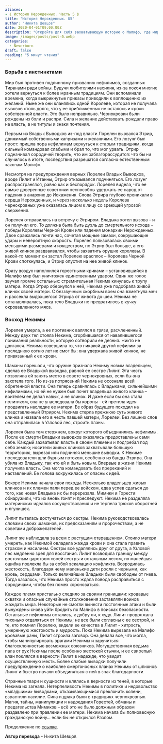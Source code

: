 ```yaml
---
aliases: 
- ⟪ История Нерожденных. Часть 5 ⟫
title: "История Нерожденных. №5"
author: "Никита Шевцов"
date: 2020-04-01T09:00:00Z
description: "Откройте для себя захватывающую историю о Малифо, где мир расходится с истинным призванием нефилимов, созданных тиранами для войны. Следите за историей Этира, который призывает своих сородичей вернуться к старым традициям, когда сильный командует слабым и берет все, что может. По мере того, как наступает хаос, станьте свидетелем борьбы королевы Лорелей за поддержание порядка и предотвращение падения ее народа в анархию и надвигающуюся угрозу потрясений."
image: /images/posts/post-0.webp
categories:
  - Neverborn
draft: false
reading: "5 минут чтения"
---
```


### Борьба с инстинктами

Мир был противен подлинному призванию нефилимов, созданных Тиранами ради войны. Будучи любителями насилия, из-за покоя многие хотели вернуться к более мрачным традициям. Они вспоминали времена, когда выкрикнутые приказы приводили к воплощению их желаний. Ныне же они кланялись одной Королеве, которая не получала вызовов столь долго, что у ее приближенных не осталось и крохи собственной власти. Это было неправильно. Чернокровки были рождены из боли и распри. Сила и желание действовать рождали право на власть, а не титулы и знаки почтения.

Первым из Владык Выводков из-под власти Лорелеи вырвался Этрир, движимый собственными капризами и желаниями. Его лозунг был прост: пришла пора нефилимам вернуться к старым традициям, когда сильный командовал слабыми и брал то, что мог урвать. Этрир подначивал сородичей творить, что им заблагорассудится: что бы ни случилось в итоге, последствия разрешатся согласно естественным законам Малифо.

Несмотря на предупреждения верных Лорелеи Владык Выводков, вроде Лилит и Итанны, Этрир отказывался подчиняться. Его лозунг распространялся, равно как и беспорядок. Лорелея видела, что ее самые доверенные советники неспособны удержать ее народ от падения в анархию до Искажения. Слова Этрира глубоко проникали в сердца Нерожденных, и через несколько недель Королева чернокровных уже оказалась лицом к лицу со зреющей угрозой свержения.

Лорелея отправилась на встречу с Этриром. Владыка хотел вызова – и он получил его. То должна была быть дуэль до смертельного исхода – победы Королевы Черной Крови или падения монархии Нерожденных. Двое сражались почти час, сочетая мощные замахи, сокрушающие удары и невероятную скорость. Лорелея пользовалась своими меньшими размерами и изяществом, но Этрир был больше, а его живой клинок раздваивался, чтобы захватить орушие королевы. В какой-то момент он застал Лорелею врасплох – Королева Черной Крови споткнулась, и Этрир опустил на нее живой клинок.

Сразу воздух наполнился горестными криками – установившийся в Малифо мир был уничтожен единственным ударом. Один же голос звучал громче остальных: стремительная Некима кинулась к трупу матери. Когда Этрир обернулся к ней, Некима уже подобрала живой клинок своей матери. С беззвучным скорбным воем она взметнула меч и рассекла выдохшегося Этрира от живота до шеи. Некима не останавливалась, пока тело Владыки не превратилось в кучку окровавленного мяса.

### Восход Некимы

Лорелея умерла, а ее противник валялся в грязи, расчлененный. Между двух тел стояла Некима, сгорбившаяся от навалившегося понимания реальности, которую сотворили ее деяния. Никто не двигался. Некима совершила то, что никакой другой нефилим за последнюю сотню лет не смог бы: она удержала живой клинок, не привязанный к ее крови.

Шаманы порешали, что оружие признало Некиму новым владельцем, сделав ее Владыкой выводка, равной ее сестре Лилит. Эта честь позволяла ей занять место в совете чернокровных, если бы она захотела того. Но из-за потрясений Некима не осознала всей обретенной власти. Она теперь сравнялась с Владыками, сильнейшими нефилимами, но ей не нужен был почет владельца живого клинка – воителем ее делал навык, а не клинок. И даже если бы она стала политиком, она не унаследовала бы короны – ей претила идея продвигать наследие ее матери. Ее образ будущего походил на представленный Этриром. Некима стерла прежнюю суть живого клинка и назвала его в честь павшей матери, Лорелеи. Без лишних слов она отправилась в Узловой лес, строить планы.

Лорелея была тем стержнем, вокруг которого объединились нефилимы. После ее смерти Владыки выводков оказались предоставлены сами себе. Каждый захватывал власть в своем племени и подгребал под себя землю; носители живых клинков захватывали большую территорию, вырезая или подчиняя меньшие выводки. К Некиме последователи шли бурным потоком, особенно из банды Этрира. Она убила их Владыку, так что ей и быть новым. Впервые в жизни Некима получила власть. Она могла командовать без пререканий и наставлений. Ее голова вскружилась от опасных идей.

Вскоре Некима начала свои походы. Несколько владельцев живых клинков и их племен пали перед ее войском, едва успев сдаться до того, как новая Владыка их бы перерезала. Мимики и Горести обнаружили, что их вновь гонят и преследуют: Некима не разделяла материнских идеалов сосуществования и не терпела трюков оборотней и лгунишек.

Лилит пыталась достучаться до сестры. Некима руководствовалась словами своих шаманов, их предсказаниям и пророчествам, а не советами доброжелателей.

Лилит же наблюдала за всем с растущим отвращением. Стоило матери умереть, как Некимой овладела жажда крови и она стала править страхом и насилием. Сестры всё удалялись друг от друга, а Узловой лес медленно зрел для восстания. Лилит возводила границу между восточным царством своей сестры и остальным лесом, но малейшая ошибка повлекла бы за собой эскалацию конфликта. Возродилась жестокость, благодаря чему маленькие дети росли с черными, как кровь, сердцами. Только величайшие Владыки были свободны от гнева. Тогда казалось, что Некима просто ждала повода расправиться с сородичами, чтобы без помех короноваться.

Каждое племя пристально следило за своими границами: кровавые схватки и опасные случайные столкновения заставляли воинов жаждать мира. Некоторые не смогли вынести постоянные атаки и были вынуждены снова уйти бродить по Малифо в поисках безопасности. Остальные нефилимы остались, к добру ли, к худу. Лилит продолжала тихонько отдаляться от Некимы; не все были согласны с ее сестрой, и те, кто помнил Лорелею, видели ее качества в Лилит - хитрость, умеренную жестокость и мудрость. Пока Некима вырезала на Малифо кровавые раны, Лилит строила заговор. Она делала все, что могла, чтобы манипулировать врагами Некимы и заручиться благосклонностью возможных союзников. Могущественная ведьма пала от рук Некимы после особенно жестокой стычки, и ее свирепый клан поклялся в верности Лилит в надежде, что увидит осуществленную месть. Более слабые выводки получили предупреждение о наиболее смертоносных планах Некимы от шпионов Лилит и быстро начали объединяться с ней в знак благодарности.

Странные твари и сущности и клялись в верности из теней, в которые Некима их загнала. Нетерпеливость Некимы в политике и недовольство «младшими» выводками, отказывающимися преклонить колени, взрастили насилие. Сила и драка были в традициях чернокровных. Магия, тайны, манипуляции и надоедания Горестей, обманы и предательства Мимиков – всё это не было должным образом раздавлено при правлении ее матери. Некима начала бы полновесную гражданскую войну… если бы не открылся Разлом.


Продолжение по [ссылке](http://malifaux.ru/posts/post-107).


**Автор перевода** - Никита Шевцов

